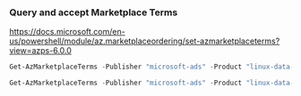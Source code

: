 ### Query and accept Marketplace Terms

https://docs.microsoft.com/en-us/powershell/module/az.marketplaceordering/set-azmarketplaceterms?view=azps-6.0.0

```powershell
Get-AzMarketplaceTerms -Publisher "microsoft-ads" -Product "linux-data-science-vm-ubuntu" -Name "linuxdsvmubuntubyol"

Get-AzMarketplaceTerms -Publisher "microsoft-ads" -Product "linux-data-science-vm-ubuntu" -Name "linuxdsvmubuntubyol" | Set-AzMarketplaceTerms -Accept
```
